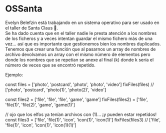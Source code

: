 # OSSanta
Evelyn Belefzin está trabajando en un sistema operativo para ser usado en el taller de Santa Claus 🎅.  
Se ha dado cuenta que en el taller nadie le presta atención a los nombres de los ficheros y a veces
intentan guardar el mismo fichero más de una vez... así que es importante que gestionemos bien los
nombres duplicados.  Tenemos que crear una función que al pasarnos un array de nombres de archivo
devolvamos un array con el mismo número de elementos pero donde los nombres que se repetían se anexe 
al final (k) donde k sería el número de veces que se encontró repetido.

Ejemplo:

const files = ['photo', 'postcard', 'photo', 'photo', 'video']
fixFiles(files) // ['photo', 'postcard', 'photo(1)', 'photo(2)', 'video']

const files2 = ['file', 'file', 'file', 'game', 'game']
fixFiles(files2) = ['file', 'file(1)', 'file(2)', 'game', 'game(1)']

// ojo que los elfos ya tenían archivos con (1)... ¡y pueden estar repetidos!
const files3 = ['file', 'file(1)', 'icon', 'icon(1)', 'icon(1)']
fixFiles(files3) // ['file', 'file(1)', 'icon', 'icon(1)', 'icon(1)(1)']
